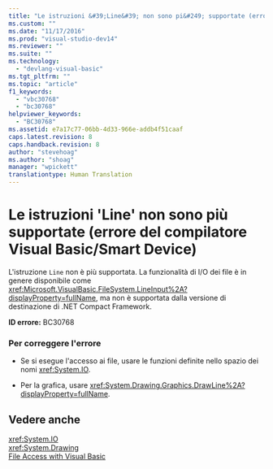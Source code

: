 ```yaml
---
title: "Le istruzioni &#39;Line&#39; non sono pi&#249; supportate (errore del compilatore Visual Basic/Smart Device) | Microsoft Docs"
ms.custom: ""
ms.date: "11/17/2016"
ms.prod: "visual-studio-dev14"
ms.reviewer: ""
ms.suite: ""
ms.technology: 
  - "devlang-visual-basic"
ms.tgt_pltfrm: ""
ms.topic: "article"
f1_keywords: 
  - "vbc30768"
  - "bc30768"
helpviewer_keywords: 
  - "BC30768"
ms.assetid: e7a17c77-06bb-4d33-966e-addb4f51caaf
caps.latest.revision: 8
caps.handback.revision: 8
author: "stevehoag"
ms.author: "shoag"
manager: "wpickett"
translationtype: Human Translation
---
```

# Le istruzioni &#39;Line&#39; non sono pi&#249; supportate (errore del compilatore Visual Basic/Smart Device)
L'istruzione `Line` non è più supportata. La funzionalità di I\/O dei file è in genere disponibile come <xref:Microsoft.VisualBasic.FileSystem.LineInput%2A?displayProperty=fullName>, ma non è supportata dalla versione di destinazione di .NET Compact Framework.  
  
 **ID errore:** BC30768  
  
### Per correggere l'errore  
  
-   Se si esegue l'accesso ai file, usare le funzioni definite nello spazio dei nomi <xref:System.IO>.  
  
-   Per la grafica, usare <xref:System.Drawing.Graphics.DrawLine%2A?displayProperty=fullName>.  
  
## Vedere anche  
 <xref:System.IO>   
 <xref:System.Drawing>   
 [File Access with Visual Basic](../../visual-basic/developing-apps/programming/drives-directories-files/file-access.md)